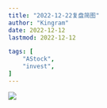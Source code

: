 ```yaml
---
title: "2022-12-22复盘简图"   
author: "Kingram"  
date: 2022-12-12   
lastmod: 2022-12-12

tags: [  
    "AStock",
    "invest",
]
---
```


![](/img/astockfupan/20221222.png)